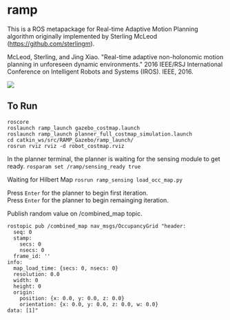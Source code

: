 ramp
====

This is a ROS metapackage for Real-time Adaptive Motion Planning algorithm originally implemented by Sterling McLeod (https://github.com/sterlingm).

McLeod, Sterling, and Jing Xiao. "Real-time adaptive non-holonomic motion planning in unforeseen dynamic environments." 2016 IEEE/RSJ International Conference on Intelligent Robots and Systems (IROS). IEEE, 2016.

![](/results/ramp_gazebo.gif)

## To Run 
```
roscore
roslaunch ramp_launch gazebo_costmap.launch 
roslaunch ramp_launch planner_full_costmap_simulation.launch 
cd catkin_ws/src/RAMP_Gazebo/ramp_launch/
rosrun rviz rviz -d robot_costmap.rviz
```
In the planner terminal, the planner is waiting for the sensing module to get ready.
`rosparam set /ramp/sensing_ready true`

Waiting for Hilbert Map
`rosrun ramp_sensing load_occ_map.py`

Press `Enter` for the planner to begin first iteration.  
Press `Enter` for the planner to begin remainging iteration.

Publish random value on /combined_map topic.
```
rostopic pub /combined_map nav_msgs/OccupancyGrid "header:
  seq: 0
  stamp:
    secs: 0
    nsecs: 0
  frame_id: ''
info:
  map_load_time: {secs: 0, nsecs: 0}
  resolution: 0.0
  width: 0
  height: 0
  origin:
    position: {x: 0.0, y: 0.0, z: 0.0}
    orientation: {x: 0.0, y: 0.0, z: 0.0, w: 0.0}
data: [1]" 
```

